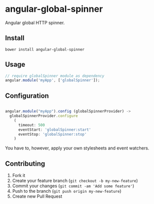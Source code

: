 angular-global-spinner
======================

Angular global HTTP spinner.

## Install

```
bower install angular-global-spinner
```

## Usage

```js
// require globalSpinner module as dependency
angular.module('myApp', ['globalSpinner']);
```

## Configuration
```js

angular.module("myApp").config (globalSpinnerProvider) ->
  globalSpinnerProvider.configure
    (
      timeout: 500
      eventStart: 'globalSpinner:start'
      eventStop: 'globalSpinner:stop'
    )
```

You have to, however, apply your own stylesheets and event watchers.

## Contributing

1. Fork it
2. Create your feature branch (`git checkout -b my-new-feature`)
3. Commit your changes (`git commit -am 'Add some feature'`)
4. Push to the branch (`git push origin my-new-feature`)
5. Create new Pull Request
